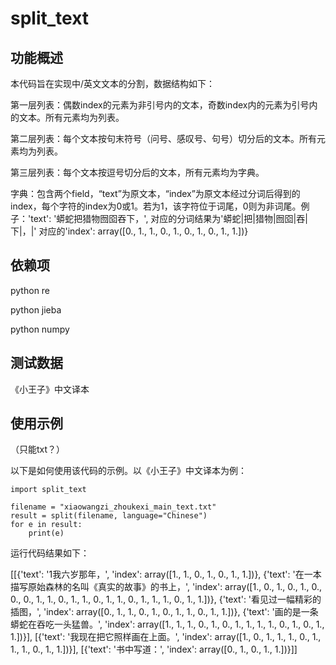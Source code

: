 # split_text

## 功能概述

本代码旨在实现中/英文文本的分割，数据结构如下：

第一层列表：偶数index的元素为非引号内的文本，奇数index内的元素为引号内的文本。所有元素均为列表。

第二层列表：每个文本按句末符号（问号、感叹号、句号）切分后的文本。所有元素均为列表。

第三层列表：每个文本按逗号切分后的文本，所有元素均为字典。

字典：包含两个field，“text”为原文本，“index”为原文本经过分词后得到的index，每个字符的index为0或1。若为1，该字符位于词尾，0则为非词尾。例子：'text': '蟒蛇把猎物囫囵吞下，', 对应的分词结果为'蟒蛇|把|猎物|囫囵|吞|下|，|' 对应的'index': array([0., 1., 1., 0., 1., 0., 1., 0., 1., 1.])}



## 依赖项

python re

python jieba

python numpy

## 测试数据

《小王子》中文译本

## 使用示例

（只能txt？）

以下是如何使用该代码的示例。以《小王子》中文译本为例：

```
import split_text

filename = "xiaowangzi_zhoukexi_main_text.txt"
result = split(filename, language="Chinese")
for e in result:
    print(e)
```


运行代码结果如下：

[[{'text': '1我六岁那年，', 'index': array([1., 1., 0., 1., 0., 1., 1.])}, {'text': '在一本描写原始森林的名叫《真实的故事》的书上，', 'index': array([1., 0., 1., 0., 1., 0., 0., 0., 1., 1., 0., 1., 1., 0., 1., 1., 0.,
       1., 1., 1., 0., 1., 1.])}, {'text': '看见过一幅精彩的插图，', 'index': array([0., 1., 1., 0., 1., 0., 1., 1., 0., 1., 1.])}, {'text': '画的是一条蟒蛇在吞吃一头猛兽。', 'index': array([1., 1., 1., 0., 1., 0., 1., 1., 1., 1., 0., 1., 0., 1., 1.])}], [{'text': '我现在把它照样画在上面。', 'index': array([1., 0., 1., 1., 1., 0., 1., 1., 1., 0., 1., 1.])}], [{'text': '书中写道：', 'index': array([0., 1., 0., 1., 1.])}]]


